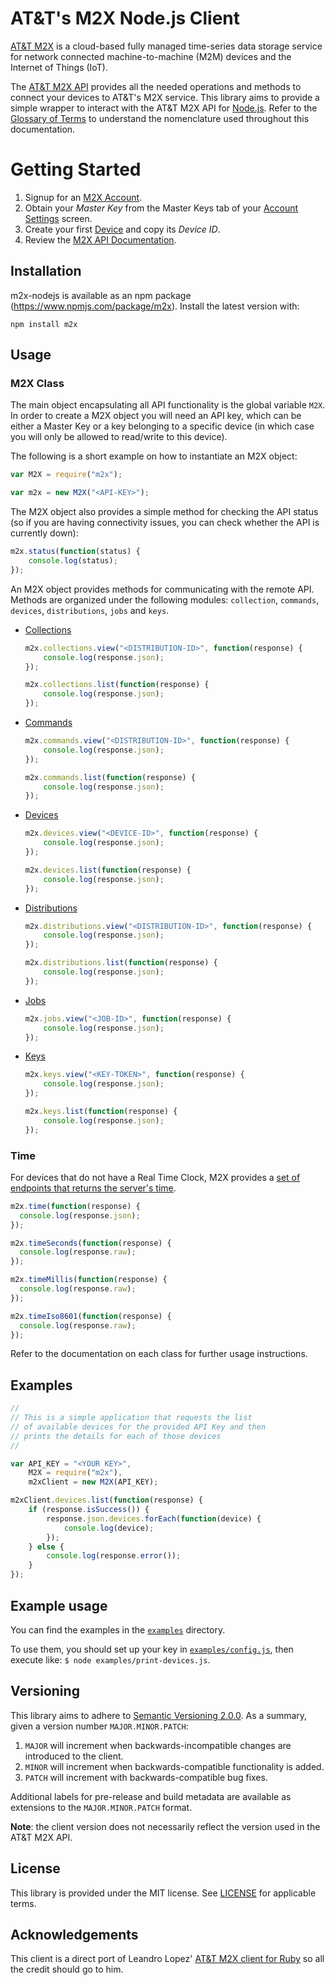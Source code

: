 # AT&T's M2X Node.js Client

[AT&T M2X](http://m2x.att.com) is a cloud-based fully managed time-series data storage service for network connected machine-to-machine (M2M) devices and the Internet of Things (IoT).

The [AT&T M2X API](https://m2x.att.com/developer/documentation/overview) provides all the needed operations and methods to connect your devices to AT&T's M2X service. This library aims to provide a simple wrapper to interact with the AT&T M2X API for [Node.js](http://nodejs.org/). Refer to the [Glossary of Terms](https://m2x.att.com/developer/documentation/glossary) to understand the nomenclature used throughout this documentation.


Getting Started
==========================
1. Signup for an [M2X Account](https://m2x.att.com/signup).
2. Obtain your _Master Key_ from the Master Keys tab of your [Account Settings](https://m2x.att.com/account) screen.
2. Create your first [Device](https://m2x.att.com/devices) and copy its _Device ID_.
3. Review the [M2X API Documentation](https://m2x.att.com/developer/documentation/overview).


## Installation

m2x-nodejs is available as an npm package (https://www.npmjs.com/package/m2x). Install the latest version with:

    npm install m2x


## Usage ##

### M2X Class ###

The main object encapsulating all API functionality is the global variable ``M2X``.
In order to create a M2X object you will need an API key, which can be either a Master Key or a key belonging to a specific device (in which case you will only be allowed to read/write to this device).

The following is a short example on how to instantiate an M2X object:

```javascript
var M2X = require("m2x");

var m2x = new M2X("<API-KEY>");
```

The M2X object also provides a simple method for checking the API status (so if you are having connectivity issues, you can check whether the API is currently down):

```javascript
m2x.status(function(status) {
    console.log(status);
});
```

An M2X object provides methods for communicating with the remote API. Methods are organized under the following modules: `collection`, `commands`, `devices`, `distributions`, `jobs` and `keys`.

- [Collections](lib/collections.js)
  ```javascript
  m2x.collections.view("<DISTRIBUTION-ID>", function(response) {
      console.log(response.json);
  });

  m2x.collections.list(function(response) {
      console.log(response.json);
  });
  ```

- [Commands](lib/commands.js)
  ```javascript
  m2x.commands.view("<DISTRIBUTION-ID>", function(response) {
      console.log(response.json);
  });

  m2x.commands.list(function(response) {
      console.log(response.json);
  });
  ```

- [Devices](lib/devices.js)
  ```javascript
  m2x.devices.view("<DEVICE-ID>", function(response) {
      console.log(response.json);
  });

  m2x.devices.list(function(response) {
      console.log(response.json);
  });
  ```

- [Distributions](lib/distributions.js)
  ```javascript
  m2x.distributions.view("<DISTRIBUTION-ID>", function(response) {
      console.log(response.json);
  });

  m2x.distributions.list(function(response) {
      console.log(response.json);
  });
  ```

- [Jobs](lib/jobs.js)
  ```javascript
  m2x.jobs.view("<JOB-ID>", function(response) {
      console.log(response.json);
  });
  ```

- [Keys](lib/keys.js)
  ```javascript
  m2x.keys.view("<KEY-TOKEN>", function(response) {
      console.log(response.json);
  });

  m2x.keys.list(function(response) {
      console.log(response.json);
  });
  ```

### Time ###

For devices that do not have a Real Time Clock, M2X provides a [set of endpoints that returns the server's time](https://m2x.att.com/developer/documentation/v2/time).

```javascript
m2x.time(function(response) {
  console.log(response.json);
});

m2x.timeSeconds(function(response) {
  console.log(response.raw);
});

m2x.timeMillis(function(response) {
  console.log(response.raw);
});

m2x.timeIso8601(function(response) {
  console.log(response.raw);
});
```

Refer to the documentation on each class for further usage instructions.

## Examples ##

```javascript
//
// This is a simple application that requests the list
// of available devices for the provided API Key and then
// prints the details for each of those devices
//

var API_KEY = "<YOUR KEY>",
    M2X = require("m2x"),
    m2xClient = new M2X(API_KEY);

m2xClient.devices.list(function(response) {
    if (response.isSuccess()) {
        response.json.devices.forEach(function(device) {
            console.log(device);
        });
    } else {
        console.log(response.error());
    }
});
```

## Example usage ##

You can find the examples in the [`examples`](examples) directory.

To use them, you should set up your key in [`examples/config.js`](examples/config.js), then execute like: `$ node examples/print-devices.js`.


## Versioning

This library aims to adhere to [Semantic Versioning 2.0.0](http://semver.org/). As a summary, given a version number `MAJOR.MINOR.PATCH`:

1. `MAJOR` will increment when backwards-incompatible changes are introduced to the client.
2. `MINOR` will increment when backwards-compatible functionality is added.
3. `PATCH` will increment with backwards-compatible bug fixes.

Additional labels for pre-release and build metadata are available as extensions to the `MAJOR.MINOR.PATCH` format.

**Note**: the client version does not necessarily reflect the version used in the AT&T M2X API.

## License ##

This library is provided under the MIT license. See [LICENSE](LICENSE) for applicable terms.


## Acknowledgements ##

This client is a direct port of Leandro Lopez' [AT&T M2X client for Ruby](https://github.com/attm2x/m2x-ruby) so all the credit should go to him.
